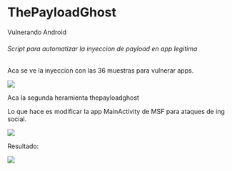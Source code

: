 # ThePayloadGhost
Vulnerando Android
<h6>Script para automatizar la inyeccion de payload en app legitima</h6>
<p>Aca se ve la inyeccion con las 36 muestras para vulnerar apps.</p>
<img src="https://github.com/error404-notfound/ThePayloadGhost/blob/master/fotos/e404.png">
<p>Aca la segunda heramienta thepayloadghost</p>
<p>Lo que hace es modificar la app MainActivity de MSF para ataques de ing social.</p>
<img src="https://github.com/error404-notfound/ThePayloadGhost/blob/master/fotos/tpg.png">
<p>Resultado:</p>
<img src="https://github.com/error404-notfound/ThePayloadGhost/blob/master/fotos/resultado.png">
